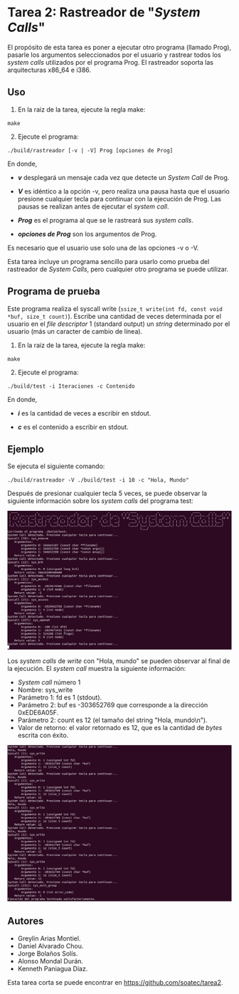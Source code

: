 # Tarea 2: Rastreador de "*System Calls*"

El propósito de esta tarea es poner a ejecutar otro programa (llamado Prog), pasarle los argumentos seleccionados por 
el usuario y rastrear todos los *system calls* utilizados por el programa Prog. El rastreador soporta las 
arquitecturas x86_64 e i386.

## Uso
1. En la raiz de la tarea, ejecute la regla make:
```
make
```
2. Ejecute el programa:
 ```
./build/rastreador [-v | -V] Prog [opciones de Prog]
```
En donde,
 
* ***v*** desplegará un mensaje cada vez que detecte un *System Call* de Prog.
 
* ***V*** es idéntico a la opción -v, pero realiza una pausa hasta que el usuario presione cualquier tecla para 
continuar con la ejecución de Prog. Las pausas se realizan antes de ejecutar el *system call*.

* ***Prog*** es el programa al que se le rastreará sus *system calls*.

* ***opciones de Prog*** son los argumentos de Prog.
 
Es necesario que el usuario use solo una de las opciones -v o -V.

Esta tarea incluye un programa sencillo para usarlo como prueba del rastreador de *System Calls*, pero cualquier otro
programa se puede utilizar.

## Programa de prueba

Este programa realiza el syscall write (`ssize_t write(int fd, const void *buf, size_t count)`). Escribe una cantidad 
de veces determinada por el usuario en el *file descriptor* 1 (standard output) un *string* determinado por el 
usuario (más un caracter de cambio de línea).

1. En la raiz de la tarea, ejecute la regla make:
```
make
```
2. Ejecute el programa:
 ```
./build/test -i Iteraciones -c Contenido
```
En donde,
 
* ***i*** es la cantidad de veces a escribir en stdout.
 
* ***c*** es el contenido a escribir en stdout.

## Ejemplo

Se ejecuta el siguiente comando: 
```
./build/rastreador -V ./build/test -i 10 -c "Hola, Mundo"
```

Después de presionar cualquier tecla 5 veces, se puede observar la siguiente información 
sobre los *system calls* del programa test:


![Alt text](docs/ejemplo.png?raw=true "Title")

Los *system calls* de *write* con "Hola, mundo" se pueden observar al final de la ejecución. El *system call* muestra
la siguiente información:
* *System call* número 1
* Nombre: sys_write
* Parámetro 1: fd es 1 (stdout).
* Parámetro 2: buf es -303652769 que corresponde a la dirección 0xEDE6A05F.
* Parámetro 2: count es 12 (el tamaño del string "Hola, mundo\n"). 
* Valor de retorno: el valor retornado es 12, que es la cantidad de *bytes* escrita con éxito.

![Alt text](docs/ejemplo_2.png?raw=true "Title")

## Autores

- Greylin Arias Montiel.
- Daniel Alvarado Chou.
- Jorge Bolaños Solís.
- Alonso Mondal Durán.
- Kenneth Paniagua Díaz.

Esta tarea corta se puede encontrar en https://github.com/soatec/tarea2.
